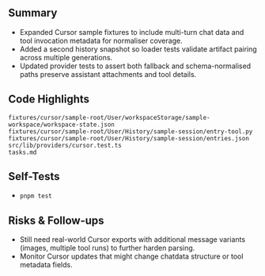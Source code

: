 ## Summary

- Expanded Cursor sample fixtures to include multi-turn chat data and tool invocation metadata for normaliser coverage.
- Added a second history snapshot so loader tests validate artifact pairing across multiple generations.
- Updated provider tests to assert both fallback and schema-normalised paths preserve assistant attachments and tool details.

## Code Highlights

```text
fixtures/cursor/sample-root/User/workspaceStorage/sample-workspace/workspace-state.json
fixtures/cursor/sample-root/User/History/sample-session/entry-tool.py
fixtures/cursor/sample-root/User/History/sample-session/entries.json
src/lib/providers/cursor.test.ts
tasks.md
```

## Self-Tests

- `pnpm test`

## Risks & Follow-ups

- Still need real-world Cursor exports with additional message variants (images, multiple tool runs) to further harden parsing.
- Monitor Cursor updates that might change chatdata structure or tool metadata fields.
